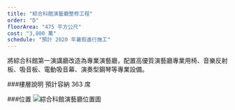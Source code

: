 ```yaml
---
title: "綜合科館演藝廳整修工程"
order: "D"
floorArea: "475 平方公尺"
cost: "3,800 萬"
schedule: "預計 2020 年暑假進行施工"
---
```


<div class="description">
  <p>將綜合科館第一演講廳改造為專業演藝廳，配置高優質演藝廳專業用椅、音樂反射板、吸音板、電動吸音幕、演奏型鋼琴等專業設備。</p>
</div>

###樓層說明
預計容納 363 席

###位置
![綜合科館演藝廳位置圖](/in-progress/complex-building-auditorium/map.png)
